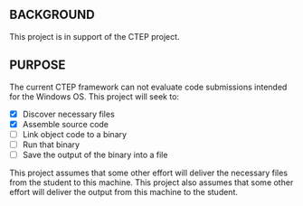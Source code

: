 ## BACKGROUND ##
This project is in support of the CTEP project.

## PURPOSE ##
The current CTEP framework can not evaluate code submissions intended for the Windows OS.  This project will seek to:
- [X] Discover necessary files  
- [X] Assemble source code  
- [ ] Link object code to a binary  
- [ ] Run that binary  
- [ ] Save the output of the binary into a file  
    
This project assumes that some other effort will deliver the necessary files from the student to this machine.
This project also assumes that some other effort will deliver the output from this machine to the student.
